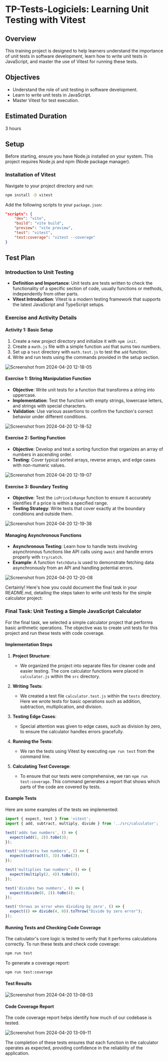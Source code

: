 # TP-Tests-Logiciels: Learning Unit Testing with Vitest

## Overview
This training project is designed to help learners understand the importance of unit tests in software development, learn how to write unit tests in JavaScript, and master the use of Vitest for running these tests.

## Objectives
- Understand the role of unit testing in software development.
- Learn to write unit tests in JavaScript.
- Master Vitest for test execution.

## Estimated Duration
3 hours

## Setup
Before starting, ensure you have Node.js installed on your system. This project requires Node.js and npm (Node package manager).

### Installation of Vitest
Navigate to your project directory and run:
```bash
npm install -D vitest
```

Add the following scripts to your `package.json`:
```json
"scripts": {
    "dev": "vite",
    "build": "vite build",
    "preview": "vite preview",
    "test": "vitest",
    "test:coverage": "vitest --coverage"
}
```

## Test Plan

### Introduction to Unit Testing
- **Definition and Importance**: Unit tests are tests written to check the functionality of a specific section of code, usually functions or methods, independently from other parts.
- **Vitest Introduction**: Vitest is a modern testing framework that supports the latest JavaScript and TypeScript setups.

### Exercise and Activity Details

#### Activity 1: Basic Setup
1. Create a new project directory and initialize it with `npm init`.
2. Create a `math.js` file with a simple function `add` that sums two numbers.
3. Set up a `test` directory with `math.test.js` to test the `add` function.
4. Write and run tests using the commands provided in the setup section.

<!-- Insert a screenshot from your terminal showing the test results for Activity 1 here -->

![Screenshot from 2024-04-20 12-18-05](https://github.com/MariemKsontini/TP1-Software-Testing/assets/98924792/3c521cc3-145a-41e4-bf23-fe1904aca3e1)

#### Exercise 1: String Manipulation Function
- **Objective**: Write unit tests for a function that transforms a string into uppercase.
- **Implementation**: Test the function with empty strings, lowercase letters, and strings with special characters.
- **Validation**: Use various assertions to confirm the function's correct behavior under different conditions.

<!-- Insert a screenshot from your terminal showing the test results for Exercise 1 here -->

![Screenshot from 2024-04-20 12-18-52](https://github.com/MariemKsontini/TP1-Software-Testing/assets/98924792/6a4cb128-d3e2-4825-8b7e-b59f8caecc4f)

#### Exercise 2: Sorting Function
- **Objective**: Develop and test a sorting function that organizes an array of numbers in ascending order.
- **Testing**: Cover typical sorted arrays, reverse arrays, and edge cases with non-numeric values.

<!-- Insert a screenshot from your terminal showing the test results for Exercise 2 here -->

![Screenshot from 2024-04-20 12-19-07](https://github.com/MariemKsontini/TP1-Software-Testing/assets/98924792/e0f1d4f9-1291-4865-8dec-424d5290985a)

#### Exercise 3: Boundary Testing
- **Objective**: Test the `isPriceInRange` function to ensure it accurately identifies if a price is within a specified range.
- **Testing Strategy**: Write tests that cover exactly at the boundary conditions and outside them.

<!-- Insert a screenshot from your terminal showing the test results for Exercise 3 here -->

![Screenshot from 2024-04-20 12-19-38](https://github.com/MariemKsontini/TP1-Software-Testing/assets/98924792/07c22308-82f1-4be8-82ef-ff458f0f26e9)

#### Managing Asynchronous Functions
- **Asynchronous Testing**: Learn how to handle tests involving asynchronous functions like API calls using `await` and handle errors properly with `try/catch`.
- **Example**: A function `fetchData` is used to demonstrate fetching data asynchronously from an API and handling potential errors.

<!-- Insert a screenshot from your terminal showing the test results for the asynchronous function here -->

![Screenshot from 2024-04-20 12-20-08](https://github.com/MariemKsontini/TP1-Software-Testing/assets/98924792/48077b82-b9a3-4daf-a7f5-34bf3f69fe0b)

Certainly! Here's how you could document the final task in your README.md, detailing the steps taken to write unit tests for the simple calculator project:

### Final Task: Unit Testing a Simple JavaScript Calculator

For the final task, we selected a simple calculator project that performs basic arithmetic operations. The objective was to create unit tests for this project and run these tests with code coverage.

#### Implementation Steps

1. **Project Structure**:
    - We organized the project into separate files for cleaner code and easier testing. The core calculator functions were placed in `calculator.js` within the `src` directory.

2. **Writing Tests**:
    - We created a test file `calculator.test.js` within the `tests` directory. Here we wrote tests for basic operations such as addition, subtraction, multiplication, and division.

3. **Testing Edge Cases**:
    - Special attention was given to edge cases, such as division by zero, to ensure the calculator handles errors gracefully.

4. **Running the Tests**:
    - We ran the tests using Vitest by executing `npm run test` from the command line.

5. **Calculating Test Coverage**:
    - To ensure that our tests were comprehensive, we ran `npm run test:coverage`. This command generates a report that shows which parts of the code are covered by tests.

#### Example Tests

Here are some examples of the tests we implemented:

```javascript
import { expect, test } from 'vitest';
import { add, subtract, multiply, divide } from '../src/calculator';

test('adds two numbers', () => {
  expect(add(1, 2)).toBe(3);
});

test('subtracts two numbers', () => {
  expect(subtract(5, 3)).toBe(2);
});

test('multiplies two numbers', () => {
  expect(multiply(2, 4)).toBe(8);
});

test('divides two numbers', () => {
  expect(divide(8, 2)).toBe(4);
});

test('throws an error when dividing by zero', () => {
  expect(() => divide(4, 0)).toThrow("Divide by zero error");
});
```

#### Running Tests and Checking Code Coverage

The calculator's core logic is tested to verify that it performs calculations correctly. To run these tests and check code coverage:

```bash
npm run test
```

To generate a coverage report:

```bash
npm run test:coverage
```

#### Test Results

<!-- Insert a screenshot from your terminal showing the test results for the calculator here -->
![Screenshot from 2024-04-20 13-08-03](https://github.com/MariemKsontini/TP1-Software-Testing/assets/98924792/5f09c05b-a5aa-42c3-8acf-0846c4c8e9d0)

#### Code Coverage Report

The code coverage report helps identify how much of our codebase is tested.

<!-- Insert a screenshot from your terminal showing the code coverage report for the calculator here -->
![Screenshot from 2024-04-20 13-09-11](https://github.com/MariemKsontini/TP1-Software-Testing/assets/98924792/7ab66231-c676-4142-bdd6-538bb1f5a1bf)

The completion of these tests ensures that each function in the calculator operates as expected, providing confidence in the reliability of the application.
